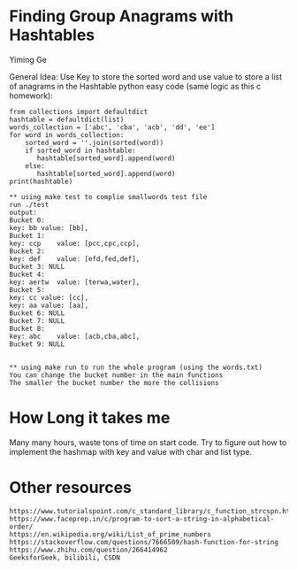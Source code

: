 # Finding Group Anagrams with Hashtables
Yiming Ge

General Idea: Use Key to store the sorted word and use value to store a list of anagrams in the Hashtable
python easy code (same logic as this c homework):
```
from collections import defaultdict
hashtable = defaultdict(list)
words_collection = ['abc', 'cba', 'acb', 'dd', 'ee']
for word in words_collection:
    sorted_word = ''.join(sorted(word))
    if sorted_word in hashtable:
       hashtable[sorted_word].append(word)
    else:
       hashtable[sorted_word].append(word)
print(hashtable)
```
```
** using make test to complie smallwords test file
run ./test
output:
Bucket 0: 
key: bb value: [bb],
Bucket 1: 
key: ccp    value: [pcc,cpc,ccp],
Bucket 2: 
key: def    value: [efd,fed,def],
Bucket 3: NULL
Bucket 4: 
key: aertw  value: [terwa,water],
Bucket 5: 
key: cc value: [cc],
key: aa value: [aa],
Bucket 6: NULL
Bucket 7: NULL
Bucket 8: 
key: abc    value: [acb,cba,abc],
Bucket 9: NULL


** using make run to run the whole program (using the words.txt) 
You can change the bucket number in the main functions
The smaller the bucket number the more the collisions
```

# How Long it takes me
Many many hours, waste tons of time on start code. Try to figure out how to
implement the hashmap with key and value with char and list type.

# Other resources
```
https://www.tutorialspoint.com/c_standard_library/c_function_strcspn.htm
https://www.faceprep.in/c/program-to-sort-a-string-in-alphabetical-order/
https://en.wikipedia.org/wiki/List_of_prime_numbers
https://stackoverflow.com/questions/7666509/hash-function-for-string
https://www.zhihu.com/question/266414962
GeeksforGeek, bilibili, CSDN
```


